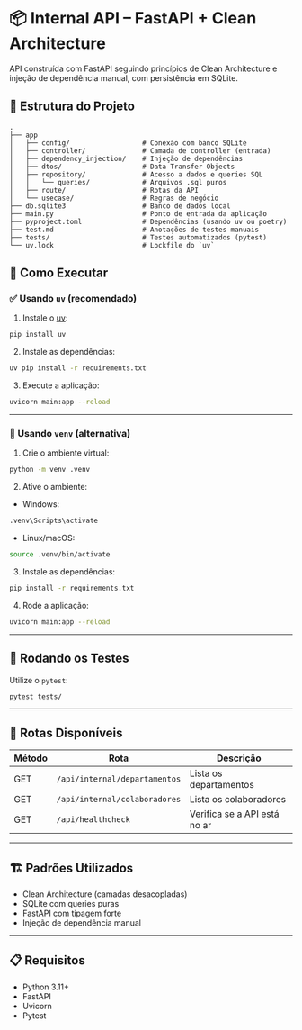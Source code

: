 # 📦 Internal API – FastAPI + Clean Architecture

API construída com FastAPI seguindo princípios de Clean Architecture e injeção de dependência manual, com persistência em SQLite.

## 🔧 Estrutura do Projeto

```
.
├── app
│   ├── config/                  # Conexão com banco SQLite
│   ├── controller/              # Camada de controller (entrada)
│   ├── dependency_injection/    # Injeção de dependências
│   ├── dtos/                    # Data Transfer Objects
│   ├── repository/              # Acesso a dados e queries SQL
│   │   └── queries/             # Arquivos .sql puros
│   ├── route/                   # Rotas da API
│   └── usecase/                 # Regras de negócio
├── db.sqlite3                   # Banco de dados local
├── main.py                      # Ponto de entrada da aplicação
├── pyproject.toml               # Dependências (usando uv ou poetry)
├── test.md                      # Anotações de testes manuais
├── tests/                       # Testes automatizados (pytest)
└── uv.lock                      # Lockfile do `uv`
```

## 🚀 Como Executar

### ✅ Usando `uv` (recomendado)

1. Instale o [uv](https://github.com/astral-sh/uv):

```bash
pip install uv
```

2. Instale as dependências:

```bash
uv pip install -r requirements.txt
```

3. Execute a aplicação:

```bash
uvicorn main:app --reload
```

---

### 🧪 Usando `venv` (alternativa)

1. Crie o ambiente virtual:

```bash
python -m venv .venv
```

2. Ative o ambiente:

* Windows:

```bash
.venv\Scripts\activate
```

* Linux/macOS:

```bash
source .venv/bin/activate
```

3. Instale as dependências:

```bash
pip install -r requirements.txt
```

4. Rode a aplicação:

```bash
uvicorn main:app --reload
```

---

## 🧪 Rodando os Testes

Utilize o `pytest`:

```bash
pytest tests/
```

---

## 📌 Rotas Disponíveis

| Método | Rota                          | Descrição                    |
| ------ | ----------------------------- | ---------------------------- |
| GET    | `/api/internal/departamentos` | Lista os departamentos       |
| GET    | `/api/internal/colaboradores` | Lista os colaboradores       |
| GET    | `/api/healthcheck`            | Verifica se a API está no ar |

---

## 🏗️ Padrões Utilizados

* Clean Architecture (camadas desacopladas)
* SQLite com queries puras
* FastAPI com tipagem forte
* Injeção de dependência manual

---

## 📋 Requisitos

* Python 3.11+
* FastAPI
* Uvicorn
* Pytest
